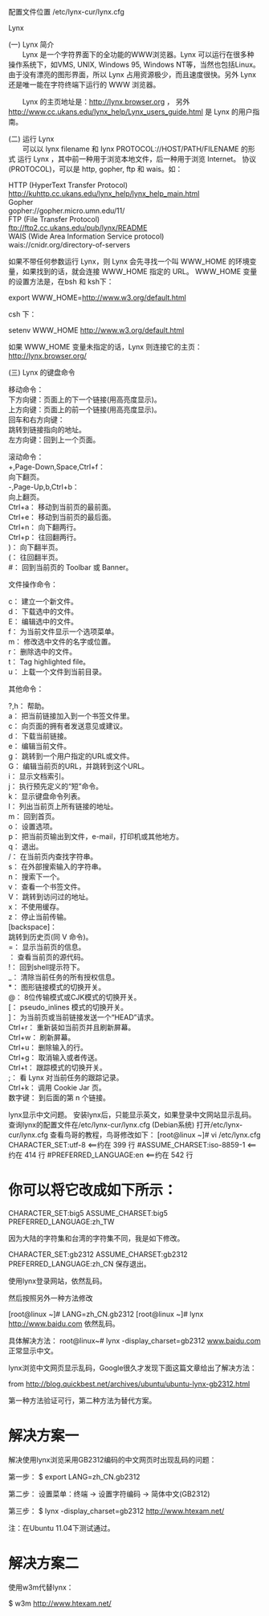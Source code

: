 配置文件位置
/etc/lynx-cur/lynx.cfg


Lynx

(一)   Lynx   简介  
　　Lynx   是一个字符界面下的全功能的WWW浏览器。Lynx   可以运行在很多种   操作系统下，如VMS,   UNIX,   Windows   95,   Windows   NT等，当然也包括Linux。   由于没有漂亮的图形界面，所以   Lynx   占用资源极少，而且速度很快。另外   Lynx   还是唯一能在字符终端下运行的   WWW   浏览器。  

　　Lynx   的主页地址是：http://lynx.browser.org   ，   另外   http://www.cc.ukans.edu/lynx_help/Lynx_users_guide.html   是   Lynx   的用户指南。  


(二)   运行   Lynx  
　　可以以   lynx   filename   和   lynx   PROTOCOL://HOST/PATH/FILENAME   的形式   运行   Lynx   ，其中前一种用于浏览本地文件，后一种用于浏览   Internet。   协议(PROTOCOL)，可以是   http,   gopher,   ftp   和   wais。如：  

HTTP   (HyperText   Transfer   Protocol)  
http://kuhttp.cc.ukans.edu/lynx_help/lynx_help_main.html  
Gopher  
gopher://gopher.micro.umn.edu/11/  
FTP   (File   Transfer   Protocol)  
ftp://ftp2.cc.ukans.edu/pub/lynx/README  
WAIS   (Wide   Area   Information   Service   protocol)  
wais://cnidr.org/directory-of-servers  


如果不带任何参数运行   Lynx，则   Lynx   会先寻找一个叫   WWW_HOME   的环境变量，如果找到的话，就会连接   WWW_HOME   指定的   URL。   WWW_HOME   变量的设置方法是，在bsh   和   ksh下：  

export   WWW_HOME=http://www.w3.org/default.html  

csh   下：  

setenv   WWW_HOME   http://www.w3.org/default.html  

如果   WWW_HOME   变量未指定的话，Lynx   则连接它的主页：http://lynx.browser.org/  


(三)   Lynx   的键盘命令  

移动命令：  
下方向键：页面上的下一个链接(用高亮度显示)。  
上方向键：页面上的前一个链接(用高亮度显示)。  
回车和右方向键：  
跳转到链接指向的地址。  
左方向键：回到上一个页面。  

滚动命令：  
+,Page-Down,Space,Ctrl+f：  
向下翻页。  
-,Page-Up,b,Ctrl+b：  
向上翻页。  
Ctrl+a：   移动到当前页的最前面。  
Ctrl+e：   移动到当前页的最后面。  
Ctrl+n：   向下翻两行。  
Ctrl+p：   往回翻两行。  
)：   向下翻半页。  
(：   往回翻半页。  
#：   回到当前页的   Toolbar   或   Banner。  

文件操作命令：  

c：   建立一个新文件。  
d：   下载选中的文件。  
E：   编辑选中的文件。  
f：   为当前文件显示一个选项菜单。  
m：   修改选中文件的名字或位置。  
r：   删除选中的文件。  
t：   Tag   highlighted   file。  
u：   上载一个文件到当前目录。  

其他命令：  

?,h：   帮助。  
a：   把当前链接加入到一个书签文件里。  
c：   向页面的拥有者发送意见或建议。  
d：   下载当前链接。  
e：   编辑当前文件。  
g：   跳转到一个用户指定的URL或文件。  
G：   编辑当前页的URL，并跳转到这个URL。  
i：   显示文档索引。  
j：   执行预先定义的“短”命令。  
k：   显示键盘命令列表。  
l：   列出当前页上所有链接的地址。  
m：   回到首页。  
o：   设置选项。  
p：   把当前页输出到文件，e-mail，打印机或其他地方。  
q：   退出。  
/：   在当前页内查找字符串。  
s：   在外部搜索输入的字符串。  
n：   搜索下一个。  
v：   查看一个书签文件。  
V：   跳转到访问过的地址。  
x：   不使用缓存。  
z：   停止当前传输。  
[backspace]：  
跳转到历史页(同   V   命令)。  
=：   显示当前页的信息。  
：   查看当前页的源代码。  
!：   回到shell提示符下。  
_：   清除当前任务的所有授权信息。  
*：   图形链接模式的切换开关。  
@：   8位传输模式或CJK模式的切换开关。  
[：   pseudo_inlines   模式的切换开关。  
]：   为当前页或当前链接发送一个“HEAD”请求。  
Ctrl+r：   重新装如当前页并且刷新屏幕。  
Ctrl+w：   刷新屏幕。  
Ctrl+u：   删除输入的行。  
Ctrl+g：   取消输入或者传送。  
Ctrl+t：   跟踪模式的切换开关。  
;：   看   Lynx   对当前任务的跟踪记录。  
Ctrl+k：   调用   Cookie   Jar   页。  
数字键：   到后面的第   n   个链接。   


lynx显示中文问题。
安装lynx后，只能显示英文，如果登录中文网站显示乱码。查询lynx的配置文件在/etc/lynx-cur/lynx.cfg  (Debian系统)
打开/etc/lynx-cur/lynx.cfg
查看鸟哥的教程，鸟哥修改如下：
[root@linux ~]# vi /etc/lynx.cfg
CHARACTER_SET:utf-8            <==约在 399 行
#ASSUME_CHARSET:iso-8859-1     <==约在 414 行
#PREFERRED_LANGUAGE:en         <==约在 542 行

# 你可以将它改成如下所示：
CHARACTER_SET:big5
ASSUME_CHARSET:big5
PREFERRED_LANGUAGE:zh_TW

因为大陆的字符集和台湾的字符集不同，我是如下修改。

CHARACTER_SET:gb2312
ASSUME_CHARSET:gb2312
PREFERRED_LANGUAGE:zh_CN
保存退出。

使用lynx登录网站，依然乱码。

然后按照另外一种方法修改

[root@linux ~]# LANG=zh_CN.gb2312
[root@linux ~]# lynx http://www.baidu.com
依然乱码。

具体解决方法：
root@linux~# lynx -display_charset=gb2312 www.baidu.com
正常显示中文。






lynx浏览中文网页显示乱码，Google很久才发现下面这篇文章给出了解决方法：

from  http://blog.quickbest.net/archives/ubuntu/ubuntu-lynx-gb2312.html

第一种方法验证可行，第二种方法为替代方案。

解决方案一
============

解决使用lynx浏览采用GB2312编码的中文网页时出现乱码的问题：

第一步：
$ export LANG=zh_CN.gb2312

第二步：
设置菜单：终端 -> 设置字符编码 -> 简体中文(GB2312)

第三步：
$ lynx -display_charset=gb2312 http://www.htexam.net/

注：在Ubuntu 11.04下测试通过。

解决方案二
============

使用w3m代替lynx：

$ w3m http://www.htexam.net/
